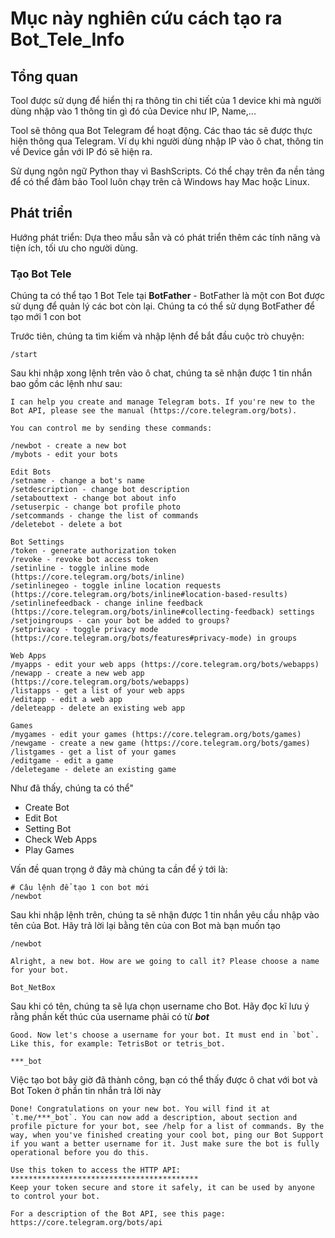 # Mục này nghiên cứu cách tạo ra Bot_Tele_Info

## Tổng quan
Tool được sử dụng để hiển thị ra thông tin chi tiết của 1 device khi mà người dùng nhập vào 1 thông tin gì đó của Device như IP, Name,...

Tool sẽ thông qua Bot Telegram để hoạt động. Các thao tác sẽ được thực hiện thông qua Telegram. Ví dụ khi người dùng nhập IP vào ô chat, thông tin về Device gắn với IP đó sẽ hiện ra.

Sử dụng ngôn ngữ Python thay vì BashScripts. Có thể chạy trên đa nền tảng để có thể đảm bảo Tool luôn chạy trên cả Windows hay Mac hoặc Linux.

## Phát triển
Hướng phát triển: Dựa theo mẫu sẵn và có phát triển thêm các tính năng và tiện ích, tối ưu cho người dùng.
### Tạo Bot Tele
Chúng ta có thể tạo 1 Bot Tele tại **BotFather** - BotFather là một con Bot được sử dụng để quản lý các bot còn lại. Chúng ta có thể sử dụng BotFather để tạo mới 1 con bot

Trước tiên, chúng ta tìm kiếm và nhập lệnh để bắt đầu cuộc trò chuyện:
```
/start
```
Sau khi nhập xong lệnh trên vào ô chat, chúng ta sẽ nhận được 1 tin nhắn bao gồm các lệnh như sau:
```
I can help you create and manage Telegram bots. If you're new to the Bot API, please see the manual (https://core.telegram.org/bots).

You can control me by sending these commands:

/newbot - create a new bot
/mybots - edit your bots

Edit Bots
/setname - change a bot's name
/setdescription - change bot description
/setabouttext - change bot about info
/setuserpic - change bot profile photo
/setcommands - change the list of commands
/deletebot - delete a bot

Bot Settings
/token - generate authorization token
/revoke - revoke bot access token
/setinline - toggle inline mode (https://core.telegram.org/bots/inline)
/setinlinegeo - toggle inline location requests (https://core.telegram.org/bots/inline#location-based-results)
/setinlinefeedback - change inline feedback (https://core.telegram.org/bots/inline#collecting-feedback) settings
/setjoingroups - can your bot be added to groups?
/setprivacy - toggle privacy mode (https://core.telegram.org/bots/features#privacy-mode) in groups

Web Apps
/myapps - edit your web apps (https://core.telegram.org/bots/webapps)
/newapp - create a new web app (https://core.telegram.org/bots/webapps)
/listapps - get a list of your web apps
/editapp - edit a web app
/deleteapp - delete an existing web app

Games
/mygames - edit your games (https://core.telegram.org/bots/games)
/newgame - create a new game (https://core.telegram.org/bots/games)
/listgames - get a list of your games
/editgame - edit a game
/deletegame - delete an existing game
```
Như đã thấy, chúng ta có thể"
- Create Bot
- Edit Bot
- Setting Bot
- Check Web Apps
- Play Games

Vấn đề quan trọng ở đây mà chúng ta cần để ý tới là:
```
# Câu lệnh để tạo 1 con bot mới
/newbot
```
Sau khi nhập lệnh trên, chúng ta sẽ nhận được 1 tin nhắn yêu cầu nhập vào tên của Bot. Hãy trả lời lại bằng tên của con Bot mà bạn muốn tạo
```
/newbot

Alright, a new bot. How are we going to call it? Please choose a name for your bot.

Bot_NetBox
```
Sau khi có tên, chúng ta sẽ lựa chọn username cho Bot. Hãy đọc kĩ lưu ý rằng phần kết thúc của username phải có từ ***bot***
```
Good. Now let's choose a username for your bot. It must end in `bot`. Like this, for example: TetrisBot or tetris_bot.

***_bot
```
Việc tạo bot bây giờ đã thành công, bạn có thể thấy được ô chat với bot và Bot Token ở phần tin nhắn trả lời này
```
Done! Congratulations on your new bot. You will find it at `t.me/***_bot`. You can now add a description, about section and profile picture for your bot, see /help for a list of commands. By the way, when you've finished creating your cool bot, ping our Bot Support if you want a better username for it. Just make sure the bot is fully operational before you do this.

Use this token to access the HTTP API:
******************************************
Keep your token secure and store it safely, it can be used by anyone to control your bot.

For a description of the Bot API, see this page: https://core.telegram.org/bots/api
```